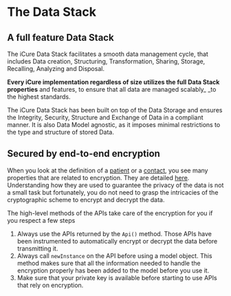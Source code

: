 # The Data Stack

## A full feature Data Stack

The iCure Data Stack facilitates a smooth data management cycle, that includes Data creation, Structuring, Transformation, Sharing, Storage, Recalling, Analyzing and Disposal.&#x20;

**Every iCure implementation regardless of size utilizes the full Data Stack properties** and features, to ensure that all data are managed scalably_ _to the highest standards.&#x20;

The iCure Data Stack has been built on top of the Data Storage and ensures the Integrity, Security, Structure and Exchange of Data in a compliant manner. It is also Data Model agnostic, as it imposes minimal restrictions to the type and structure of stored Data. &#x20;

## Secured by end-to-end encryption

When you look at the definition of a [patient](../icure-data-model/patient/) or a [contact](../icure-data-model/contact/), you see many properties that are related to encryption. They are detailed [here](../end-to-end-encryption.md). Understanding how they are used to guarantee the privacy of the data is not a small task but fortunately, you do not need to grasp the intricacies of the cryptographic scheme to encrypt and decrypt the data.

The high-level methods of the APIs take care of the encryption for you if you respect a few steps

1. Always use the APIs returned by the `Api()` method. Those APIs have been instrumented to automatically encrypt or decrypt the data before transmitting it.
2. Always call `newInstance` on the API before using a model object. This method makes sure that all the information needed to handle the encryption properly has been added to the model before you use it.
3. Make sure that your private key is available before starting to use APIs that rely on encryption.

